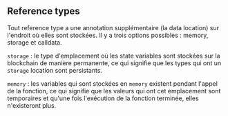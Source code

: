 ## Reference types

Tout reference type a une annotation supplémentaire (la data location) sur l'endroit où elles sont stockées. Il y a trois options possibles : memory, storage et calldata.

`storage` : le type d'emplacement où les state variables sont stockées sur la blockchain de manière permanente, ce qui signifie que les types qui ont un `storage` location sont persistants.

`memory` : les variables qui sont stockées en `memory` existent pendant l'appel de la fonction, ce qui signifie que les valeurs qui ont cet emplacement sont temporaires et qu'une fois l'exécution de la fonction terminée, elles n'existeront plus.
